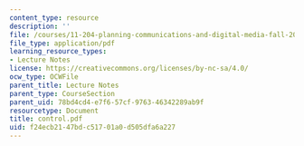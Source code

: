 ```yaml
---
content_type: resource
description: ''
file: /courses/11-204-planning-communications-and-digital-media-fall-2004/f24ecb2147bdc51701a0d505dfa6a227_control.pdf
file_type: application/pdf
learning_resource_types:
- Lecture Notes
license: https://creativecommons.org/licenses/by-nc-sa/4.0/
ocw_type: OCWFile
parent_title: Lecture Notes
parent_type: CourseSection
parent_uid: 78bd4cd4-e7f6-57cf-9763-46342289ab9f
resourcetype: Document
title: control.pdf
uid: f24ecb21-47bd-c517-01a0-d505dfa6a227
---
```

